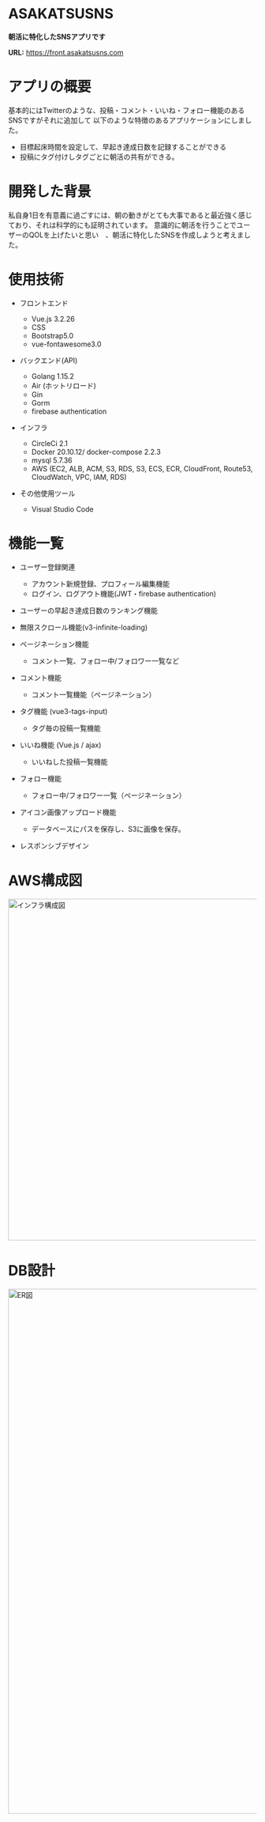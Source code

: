 # ASAKATSUSNS

**朝活に特化したSNSアプリです**

  **URL:** https://front.asakatsusns.com

# アプリの概要
基本的にはTwitterのような、投稿・コメント・いいね・フォロー機能のあるSNSですがそれに追加して
以下のような特徴のあるアプリケーションにしました。
  - 目標起床時間を設定して、早起き達成日数を記録することができる
  - 投稿にタグ付けしタグごとに朝活の共有ができる。

# 開発した背景
私自身1日を有意義に過ごすには、朝の動きがとても大事であると最近強く感じており、それは科学的にも証明されています。
意識的に朝活を行うことでユーザーのQOLを上げたいと思い　、朝活に特化したSNSを作成しようと考えました。

# 使用技術
- フロントエンド
  - Vue.js 3.2.26
  - CSS
  - Bootstrap5.0
  - vue-fontawesome3.0

- バックエンド(API)
  - Golang 1.15.2
  - Air (ホットリロード)
  - Gin
  - Gorm
  - firebase authentication

- インフラ
  - CircleCi 2.1
  - Docker 20.10.12/ docker-compose 2.2.3
  - mysql 5.7.36
  - AWS (EC2, ALB, ACM, S3, RDS, S3, ECS, ECR, CloudFront, Route53, CloudWatch, VPC, IAM, RDS)

- その他使用ツール
  - Visual Studio Code

# 機能一覧
- ユーザー登録関連
  - アカウント新規登録、プロフィール編集機能
  - ログイン、ログアウト機能(JWT・firebase authentication)

- ユーザーの早起き達成日数のランキング機能

- 無限スクロール機能(v3-infinite-loading)

- ページネーション機能
  - コメント一覧、フォロー中/フォロワー一覧など

- コメント機能
  - コメント一覧機能（ページネーション）

- タグ機能 (vue3-tags-input)
  - タグ毎の投稿一覧機能

- いいね機能 (Vue.js / ajax)
  - いいねした投稿一覧機能

- フォロー機能
  - フォロー中/フォロワー一覧（ページネーション）

- アイコン画像アップロード機能
  - データベースにパスを保存し、S3に画像を保存。

- レスポンシブデザイン

# AWS構成図
<img width="691" alt="インフラ構成図" src="https://user-images.githubusercontent.com/66294061/154385303-6845f0ea-2034-45b4-9ec4-6ba5c88101e5.png">

# DB設計
<img width="1062" alt="ER図" src="https://user-images.githubusercontent.com/66294061/154876168-d7bd2502-e947-42fa-83bc-7a1675814a7e.png">



